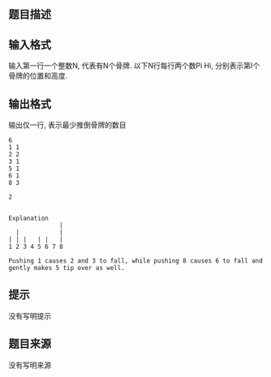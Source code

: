 


## 题目描述
## 输入格式
输入第一行一个整数N, 代表有N个骨牌. 以下N行每行两个数Pi Hi, 分别表示第I个骨牌的位置和高度.
## 输出格式
输出仅一行, 表示最少推倒骨牌的数目

```input1
6
1 1
2 2
3 1
5 1
6 1
8 3

```
```output1
2


Explanation
              |
  |           |
| | |   | |   |
1 2 3 4 5 6 7 8

Pushing 1 causes 2 and 3 to fall, while pushing 8 causes 6 to fall and gently makes 5 tip over as well.
```

## 提示
没有写明提示
## 题目来源
没有写明来源


